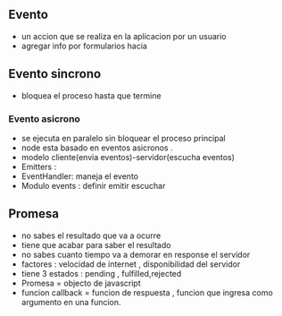## Evento

-   un accion que se realiza en la aplicacion por un usuario
-   agregar info por formularios hacia

## Evento sincrono

-   bloquea el proceso hasta que termine

### Evento asicrono

-   se ejecuta en paralelo sin bloquear el proceso principal
-   node esta basado en eventos asicronos .
-   modelo cliente(envia eventos)-servidor(escucha eventos)
-   Emitters :
-   EventHandler: maneja el evento
-   Modulo events : definir emitir escuchar

## Promesa

-   no sabes el resultado que va a ocurre
-   tiene que acabar para saber el resultado
-   no sabes cuanto tiempo va a demorar en response el servidor
-   factores : velocidad de internet , disponibilidad del servidor
-   tiene 3 estados : pending , fulfilled,rejected
-   Promesa = objecto de javascript
-   funcion callback = funcion de respuesta , funcion que ingresa como argumento en una funcion.
